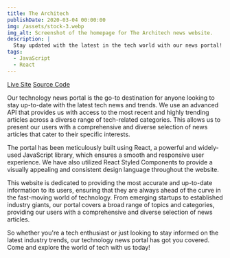 ```yaml
---
title: The Architech
publishDate: 2020-03-04 00:00:00
img: /assets/stock-3.webp
img_alt: Screenshot of the homepage for The Architech news website.
description: |
  Stay updated with the latest in the tech world with our news portal! We curate the most recent and highly trending articles across various categories to present our users with a comprehensive view of the rapidly evolving tech landscape.
tags:
  - JavaScript
  - React
---
```


<div class="links">
  <a href="https://the-architech.netlify.app/home/" class="links-site">Live Site</a>
  <a href="https://github.com/joshhovis/the-architech" class="links-code">Source Code</a>
</div>

Our technology news portal is the go-to destination for anyone looking to stay up-to-date with the latest tech news and trends. We use an advanced API that provides us with access to the most recent and highly trending articles across a diverse range of tech-related categories. This allows us to present our users with a comprehensive and diverse selection of news articles that cater to their specific interests.

The portal has been meticulously built using React, a powerful and widely-used JavaScript library, which ensures a smooth and responsive user experience. We have also utilized React Styled Components to provide a visually appealing and consistent design language throughout the website.

This website is dedicated to providing the most accurate and up-to-date information to its users, ensuring that they are always ahead of the curve in the fast-moving world of technology. From emerging startups to established industry giants, our portal covers a broad range of topics and categories, providing our users with a comprehensive and diverse selection of news articles.

So whether you're a tech enthusiast or just looking to stay informed on the latest industry trends, our technology news portal has got you covered. Come and explore the world of tech with us today!

